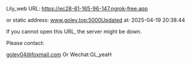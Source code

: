 Lily_web URL: https://ec28-61-165-96-147.ngrok-free.app

or static address: www.goley.top:5000Updated at: 2025-04-19 20:38:44

If you cannot open this URL, the server might be down.

Please contact: 

goley04@foxmail.com Or Wechat:GL_yeaH